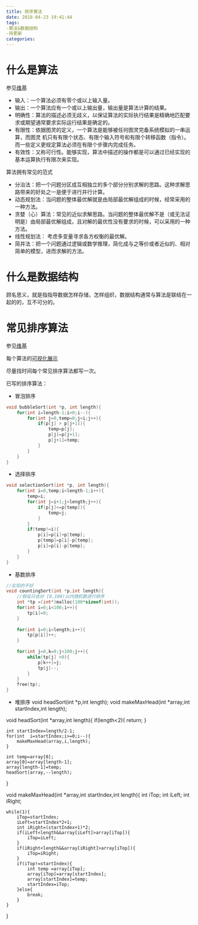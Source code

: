 ```yaml
---
title: 排序算法
date: 2018-04-23 19:41:44
tags: 
-算法&数据结构
-待更新
categories:
---
```

# 什么是算法
参见[维基](https://zh.wikipedia.org/zh-hans/%E7%AE%97%E6%B3%95)
* 输入：一个算法必须有零个或以上输入量。
* 输出：一个算法应有一个或以上输出量，输出量是算法计算的结果。
* 明确性：算法的描述必须无歧义，以保证算法的实际执行结果是精确地匹配要求或期望通常要求实际运行结果是确定的。
* 有限性：依据图灵的定义，一个算法是能够被任何图灵完备系统模拟的一串运算，而图灵 机只有有限个状态、有限个输入符号和有限个转移函数（指令）。而一些定义更规定算法必须在有限个步骤内完成任务。
* 有效性：又称可行性。能够实现，算法中描述的操作都是可以通过已经实现的基本运算执行有限次来实现。

算法拥有常见的范式
* 分治法：把一个问题分区成互相独立的多个部分分别求解的思路。这种求解思路带来的好处之一是便于进行并行计算。
* 动态规划法：当问题的整体最优解就是由局部最优解组成的时候，经常采用的一种方法。
* 贪婪（心）算法：常见的近似求解思路。当问题的整体最优解不是（或无法证明是）由局部最优解组成，且对解的最优性没有要求的时候，可以采用的一种方法。
* 线性规划法： 考虑多变量寻求各方权衡的最优解。
* 简并法：把一个问题通过逻辑或数学推理，简化成与之等价或者近似的、相对简单的模型，进而求解的方法。

# 什么是数据结构
顾名思义，就是指指导数据怎样存储，怎样组织，数据结构通常与算法是联结在一起的的，互不可分的。

# 常见排序算法
参见[维基](https://zh.wikipedia.org/wiki/%E6%8E%92%E5%BA%8F%E7%AE%97%E6%B3%95)

每个算法的[可视化展示](https://visualgo.net/bn/sorting)

尽量找时间每个常见排序算法都写一次。

已写的排序算法：
* 冒泡排序
``` c
void bubbleSort(int *p, int length){
	for(int i=length-1;i>0;i--){
		for(int j=0,temp=0;j<i;j++){
			if(p[j] > p[j+1]){
				temp=p[j];
				p[j]=p[j+1];
				p[j+1]=temp;
			}
		}
	}
}
```

* 选择排序
``` c
void selectionSort(int *p, int length){
	for(int i=0,temp;i<length-1;i++){
		temp=i;
		for(int j=i+1;j<length;j++){
			if(p[j]<=p[temp]){
				temp=j;
			}
		}
		if(temp!=i){
			p[i]=p[i]+p[temp];
			p[temp]=p[i]-p[temp];
			p[i]=p[i]-p[temp];	
		}
	}
}
```

* 基数排序
``` c
//实现的不好
void countingSort(int *p,int length){
	//假设只会对 [0,100)以内随机数进行排序
	int *tp =(int*)malloc(100*sizeof(int));
	for(int i=0;i<100;i++){
		tp[i]=0;
	}
	
	for(int i=0;i<length;i++){
		tp[p[i]]++;
	}
	
	for(int j=0,k=0;j<100;j++){
		while(tp[j] >0){
			p[k++]=j;
			tp[j]--;
		}
	}
	free(tp);
}
```
* 堆排序
void headSort(int *p,int length);
void makeMaxHead(int *array,int startIndex,int length);

void headSort(int *array,int length){
    if(length<2){
        return;
    }

    int startIndex=length/2-1;
    for(int  i=startIndex;i>=0;i--){
        makeMaxHead(array,i,length);
    }

    int temp=array[0];
    array[0]=array[length-1];
    array[length-1]=temp;
    headSort(array,--length);
}

void makeMaxHead(int *array,int startIndex,int length){
    int iTop;
    int iLeft;
    int iRight;

    while(1){
        iTop=startIndex;
        iLeft=startIndex*2+1;
        int iRight=(startIndex+1)*2;
        if(iLeft<length&&array[iLeft]>array[iTop]){
            iTop=iLeft;
        }
        if(iRight<length&&array[iRight]>array[iTop]){
            iTop=iRight;
        }
        if(iTop!=startIndex){
            int temp =array[iTop];
            array[iTop]=array[startIndex];
            array[startIndex]=temp;
            startIndex=iTop;
        }else{
            break;
        }
    } 
} 
